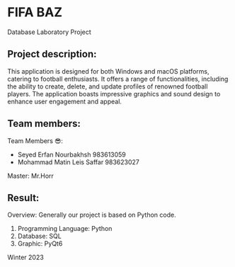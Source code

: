 # FIFA BAZ

Database Laboratory Project

## Project description:

This application is designed for both Windows and macOS platforms, catering to football enthusiasts. It offers a range of functionalities, including the ability to create, delete, and update profiles of renowned football players. The application boasts impressive graphics and sound design to enhance user engagement and appeal.

## Team members:

Team Members 😎:
* Seyed Erfan Nourbakhsh 983613059
* Mohammad Matin Leis Saffar 983623027

Master: Mr.Horr

## Result:

Overview: Generally our project is based on Python code.

1) Programming Language: Python
2) Database: SQL
3) Graphic: PyQt6


Winter 2023
